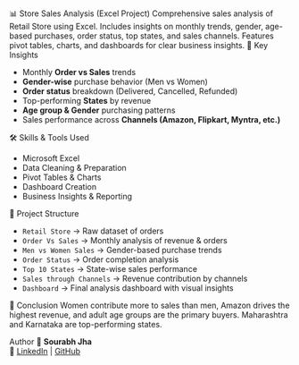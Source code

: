 📊 Store Sales Analysis (Excel Project)
Comprehensive sales analysis of Retail Store using Excel. Includes insights on monthly trends, gender, age-based purchases, order status, top states, and sales channels. Features pivot tables, charts, and dashboards for clear business insights.
📌 Key Insights
- Monthly **Order vs Sales** trends  
- **Gender-wise** purchase behavior (Men vs Women)  
- **Order status** breakdown (Delivered, Cancelled, Refunded)  
- Top-performing **States** by revenue  
- **Age group & Gender** purchasing patterns  
- Sales performance across **Channels (Amazon, Flipkart, Myntra, etc.)**  

🛠 Skills & Tools Used
- Microsoft Excel  
- Data Cleaning & Preparation  
- Pivot Tables & Charts  
- Dashboard Creation  
- Business Insights & Reporting  

📂 Project Structure
- `Retail Store` → Raw dataset of orders  
- `Order Vs Sales` → Monthly analysis of revenue & orders  
- `Men vs Women Sales` → Gender-based purchase trends  
- `Order Status` → Order completion analysis  
- `Top 10 States` → State-wise sales performance  
- `Sales through Channels` → Revenue contribution by channels  
- `Dashboard` → Final analysis dashboard with visual insights  

🎯 Conclusion
Women contribute more to sales than men, Amazon drives the highest revenue, and adult age groups are the primary buyers. Maharashtra and Karnataka are top-performing states.  

Author
👤 **Sourabh Jha**  
🔗 [LinkedIn](https://www.linkedin.com/in/sourabh-jha-a80653255) | [GitHub](https://github.com/sjha04)
